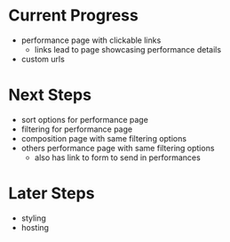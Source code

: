 # Current Progress
- performance page with clickable links
    - links lead to page showcasing performance details
- custom urls

# Next Steps
- sort options for performance page
- filtering for performance page
- composition page with same filtering options
- others performance page with same filtering options
    - also has link to form to send in performances


# Later Steps
- styling
- hosting